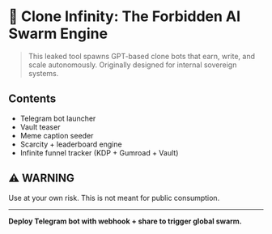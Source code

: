 # 🧬 Clone Infinity: The Forbidden AI Swarm Engine

> This leaked tool spawns GPT-based clone bots that earn, write, and scale autonomously. Originally designed for internal sovereign systems.

## Contents

- Telegram bot launcher
- Vault teaser
- Meme caption seeder
- Scarcity + leaderboard engine
- Infinite funnel tracker (KDP + Gumroad + Vault)

## ⚠️ WARNING

Use at your own risk. This is not meant for public consumption.

---

**Deploy Telegram bot with webhook + share to trigger global swarm.**
